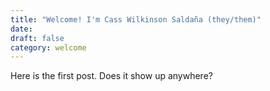 ```yaml
---
title: "Welcome! I'm Cass Wilkinson Saldaña (they/them)"
date: 
draft: false
category: welcome
---
```



Here is the first post. Does it show up anywhere?